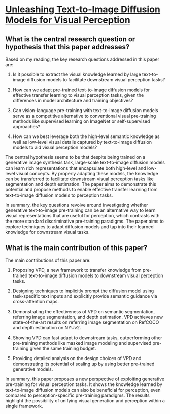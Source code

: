 # [Unleashing Text-to-Image Diffusion Models for Visual Perception](https://arxiv.org/abs/2303.02153)

## What is the central research question or hypothesis that this paper addresses?

 Based on my reading, the key research questions addressed in this paper are:

1. Is it possible to extract the visual knowledge learned by large text-to-image diffusion models to facilitate downstream visual perception tasks? 

2. How can we adapt pre-trained text-to-image diffusion models for effective transfer learning to visual perception tasks, given the differences in model architecture and training objectives?

3. Can vision-language pre-training with text-to-image diffusion models serve as a competitive alternative to conventional visual pre-training methods like supervised learning on ImageNet or self-supervised approaches?

4. How can we best leverage both the high-level semantic knowledge as well as low-level visual details captured by text-to-image diffusion models to aid visual perception models?

The central hypothesis seems to be that despite being trained on a generative image synthesis task, large-scale text-to-image diffusion models can learn rich representations that encapsulate both high-level and low-level visual concepts. By properly adapting these models, the knowledge can be transferred to facilitate downstream visual perception tasks like segmentation and depth estimation. The paper aims to demonstrate this potential and propose methods to enable effective transfer learning from text-to-image diffusion models to perception tasks.

In summary, the key questions revolve around investigating whether generative text-to-image pre-training can be an alternative way to learn visual representations that are useful for perception, which contrasts with the more standard discriminative pre-training paradigms. The paper aims to explore techniques to adapt diffusion models and tap into their learned knowledge for downstream visual tasks.


## What is the main contribution of this paper?

 The main contributions of this paper are:

1. Proposing VPD, a new framework to transfer knowledge from pre-trained text-to-image diffusion models to downstream visual perception tasks. 

2. Designing techniques to implicitly prompt the diffusion model using task-specific text inputs and explicitly provide semantic guidance via cross-attention maps.

3. Demonstrating the effectiveness of VPD on semantic segmentation, referring image segmentation, and depth estimation. VPD achieves new state-of-the-art results on referring image segmentation on RefCOCO and depth estimation on NYUv2.

4. Showing VPD can fast adapt to downstream tasks, outperforming other pre-training methods like masked image modeling and supervised pre-training given the same training budget.

5. Providing detailed analysis on the design choices of VPD and demonstrating its potential of scaling up by using better pre-trained generative models.

In summary, this paper proposes a new perspective of exploiting generative pre-training for visual perception tasks. It shows the knowledge learned by text-to-image diffusion models can also be beneficial for perception, even compared to perception-specific pre-training paradigms. The results highlight the possibility of unifying visual generation and perception within a single framework.
